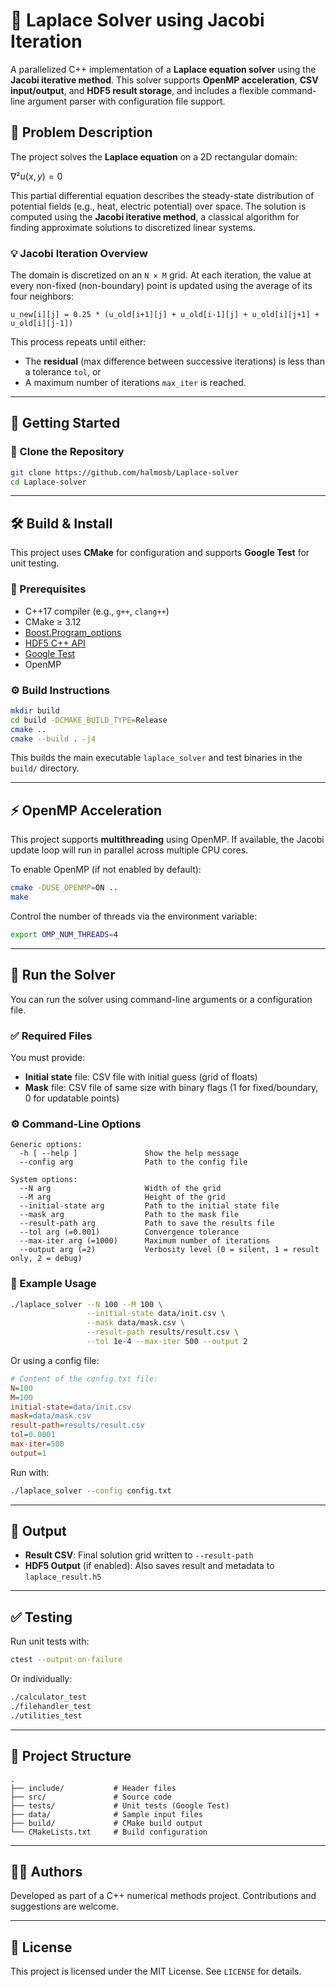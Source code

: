 # 🧪 Laplace Solver using Jacobi Iteration

A parallelized C++ implementation of a **Laplace equation solver** using the **Jacobi iterative method**. This solver supports **OpenMP acceleration**, **CSV input/output**, and **HDF5 result storage**, and includes a flexible command-line argument parser with configuration file support.

## 📘 Problem Description

The project solves the **Laplace equation** on a 2D rectangular domain:

$\nabla²u(x, y)=0$

This partial differential equation describes the steady-state distribution of potential fields (e.g., heat, electric potential) over space. The solution is computed using the **Jacobi iterative method**, a classical algorithm for finding approximate solutions to discretized linear systems.

### 💡 Jacobi Iteration Overview

The domain is discretized on an `N × M` grid. At each iteration, the value at every non-fixed (non-boundary) point is updated using the average of its four neighbors:

```
u_new[i][j] = 0.25 * (u_old[i+1][j] + u_old[i-1][j] + u_old[i][j+1] + u_old[i][j-1])
```

This process repeats until either:

* The **residual** (max difference between successive iterations) is less than a tolerance `tol`, or
* A maximum number of iterations `max_iter` is reached.

---

## 🚀 Getting Started

### 📅 Clone the Repository

```bash
git clone https://github.com/halmosb/Laplace-solver
cd Laplace-solver
```

---

## 🛠 Build & Install

This project uses **CMake** for configuration and supports **Google Test** for unit testing.

### 🔧 Prerequisites

* C++17 compiler (e.g., `g++`, `clang++`)
* CMake ≥ 3.12
* [Boost.Program\_options](https://www.boost.org/doc/libs/release/doc/html/program_options.html)
* [HDF5 C++ API](https://support.hdfgroup.org/HDF5/)
* [Google Test](https://github.com/google/googletest)
* OpenMP

### ⚙️ Build Instructions

```bash
mkdir build
cd build -DCMAKE_BUILD_TYPE=Release
cmake .. 
cmake --build . -j4
```

This builds the main executable `laplace_solver` and test binaries in the `build/` directory.

---

## ⚡ OpenMP Acceleration

This project supports **multithreading** using OpenMP. If available, the Jacobi update loop will run in parallel across multiple CPU cores.

To enable OpenMP (if not enabled by default):

```bash
cmake -DUSE_OPENMP=ON ..
make
```

Control the number of threads via the environment variable:

```bash
export OMP_NUM_THREADS=4
```

---

## 🧪 Run the Solver

You can run the solver using command-line arguments or a configuration file.

### ✅ Required Files

You must provide:

* **Initial state** file: CSV file with initial guess (grid of floats)
* **Mask** file: CSV file of same size with binary flags (1 for fixed/boundary, 0 for updatable points)

### ⚙️ Command-Line Options

```
Generic options:
  -h [ --help ]               Show the help message
  --config arg                Path to the config file

System options:
  --N arg                     Width of the grid
  --M arg                     Height of the grid
  --initial-state arg         Path to the initial state file
  --mask arg                  Path to the mask file
  --result-path arg           Path to save the results file
  --tol arg (=0.001)          Convergence tolerance
  --max-iter arg (=1000)      Maximum number of iterations
  --output arg (=2)           Verbosity level (0 = silent, 1 = result only, 2 = debug)
```

### 🔧 Example Usage

```bash
./laplace_solver --N 100 --M 100 \
                 --initial-state data/init.csv \
                 --mask data/mask.csv \
                 --result-path results/result.csv \
                 --tol 1e-4 --max-iter 500 --output 2
```

Or using a config file:

```ini
# Content of the config.txt file:
N=100
M=100
initial-state=data/init.csv
mask=data/mask.csv
result-path=results/result.csv
tol=0.0001
max-iter=500
output=1
```

Run with:

```bash
./laplace_solver --config config.txt
```

---

## 📄 Output

* **Result CSV**: Final solution grid written to `--result-path`
* **HDF5 Output** (if enabled): Also saves result and metadata to `laplace_result.h5`

---

## ✅ Testing

Run unit tests with:

```bash
ctest --output-on-failure
```

Or individually:

```bash
./calculator_test
./filehandler_test
./utilities_test
```

---

## 📁 Project Structure

```
.
├── include/           # Header files
├── src/               # Source code
├── tests/             # Unit tests (Google Test)
├── data/              # Sample input files
├── build/             # CMake build output
└── CMakeLists.txt     # Build configuration
```

---

## 🧑‍💻 Authors

Developed as part of a C++ numerical methods project. Contributions and suggestions are welcome.

---

## 📄 License

This project is licensed under the MIT License. See `LICENSE` for details.
